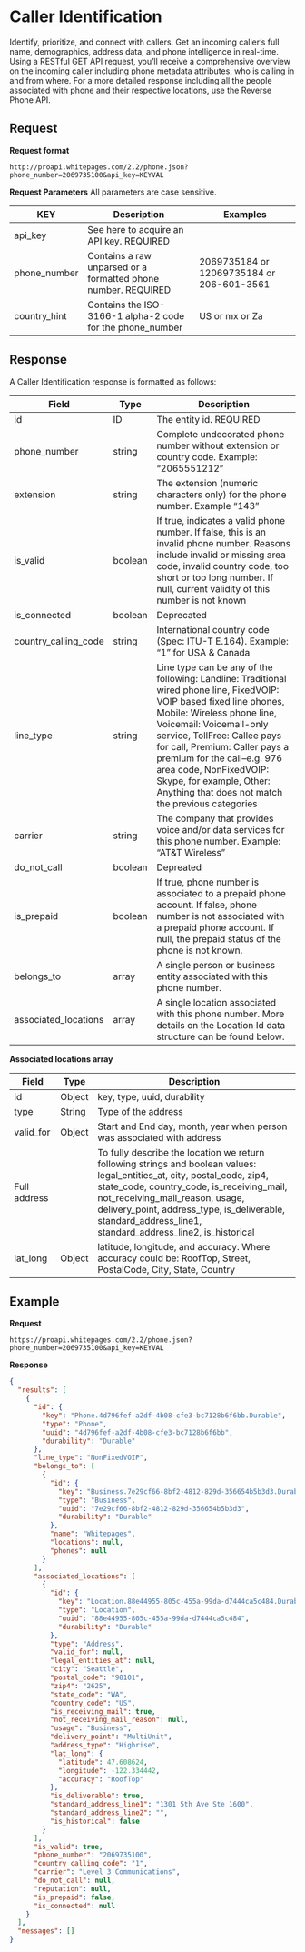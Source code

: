 # Caller Identification

Identify, prioritize, and connect with callers. Get an incoming caller’s full name, demographics, address data, and phone intelligence in real-time. Using a RESTful GET API request, you’ll receive a comprehensive overview on the incoming caller including phone metadata attributes, who is calling in and from where. For a more detailed response including all the people associated with phone and their respective locations, use the Reverse Phone API.

## Request
**Request format**

```
http://proapi.whitepages.com/2.2/phone.json?phone_number=2069735100&api_key=KEYVAL
```

**Request Parameters**
All parameters are case sensitive.

| KEY     | Description | Examples |
| ------- | ---- | ---- |
| api_key | See here to acquire an API key. REQUIRED | |
| phone_number | Contains a raw unparsed or a formatted phone number. REQUIRED | 2069735184 or 12069735184 or 206-601-3561 |
| country_hint | Contains the ISO-3166-1 alpha-2 code for the phone_number | US or mx or Za |

## Response
A Caller Identification response is formatted as follows:

| Field     | Type | Description |
| ------- | ---- | ---- |
| id | ID | The entity id. REQUIRED |
| phone_number | string | Complete undecorated phone number without extension or country code. Example: “2065551212” |
| extension | string | The extension (numeric characters only) for the phone number. Example “143”  |
| is_valid | boolean | If true, indicates a valid phone number. If false, this is an invalid phone number. Reasons include invalid or missing area code, invalid country code, too short or too long number. If null, current validity of this number is not known |
| is_connected | boolean | Deprecated |
| country_calling_code | string | International country code (Spec: ITU-T E.164). Example: “1” for USA & Canada |
| line_type | string | Line type can be any of the following: Landline: Traditional wired phone line, FixedVOIP: VOIP based fixed line phones, Mobile: Wireless phone line, Voicemail: Voicemail-only service, TollFree: Callee pays for call, Premium: Caller pays a premium for the call–e.g. 976 area code, NonFixedVOIP: Skype, for example, Other: Anything that does not match the previous categories |
| carrier | string | The company that provides voice and/or data services for this phone number. Example: “AT&T Wireless” |
| do_not_call | boolean | Depreated |
| is_prepaid | boolean | If true, phone number is associated to a prepaid phone account. If false, phone number is not associated with a prepaid phone account. If null, the prepaid status of the phone is not known. |
| belongs_to | array | A single person or business entity associated with this phone number. |
| associated_locations | array | A single location associated with this phone number. More details on the Location Id data structure can be found below. |


**Associated locations array**

| Field     | Type | Description |
| ------- | ---- | ---- |
| id | Object | key, type, uuid, durability |
| type | String | Type of the address |
| valid_for | Object | Start and End day, month, year when person was associated with address |
| Full address |  | To fully describe the location we return following strings and boolean values: legal_entities_at, city, postal_code, zip4, state_code, country_code, is_receiving_mail, not_receiving_mail_reason, usage, delivery_point, address_type, is_deliverable, standard_address_line1, standard_address_line2, is_historical  |
| lat_long | Object | latitude, longitude, and accuracy. Where accuracy could be: RoofTop, Street, PostalCode, City, State, Country |


## Example
**Request**
```
https://proapi.whitepages.com/2.2/phone.json?phone_number=2069735100&api_key=KEYVAL
```

**Response**
```json
{
  "results": [
    {
      "id": {
        "key": "Phone.4d796fef-a2df-4b08-cfe3-bc7128b6f6bb.Durable",
        "type": "Phone",
        "uuid": "4d796fef-a2df-4b08-cfe3-bc7128b6f6bb",
        "durability": "Durable"
      },
      "line_type": "NonFixedVOIP",
      "belongs_to": [
        {
          "id": {
            "key": "Business.7e29cf66-8bf2-4812-829d-356654b5b3d3.Durable",
            "type": "Business",
            "uuid": "7e29cf66-8bf2-4812-829d-356654b5b3d3",
            "durability": "Durable"
          },
          "name": "Whitepages",
          "locations": null,
          "phones": null
        }
      ],
      "associated_locations": [
        {
          "id": {
            "key": "Location.88e44955-805c-455a-99da-d7444ca5c484.Durable",
            "type": "Location",
            "uuid": "88e44955-805c-455a-99da-d7444ca5c484",
            "durability": "Durable"
          },
          "type": "Address",
          "valid_for": null,
          "legal_entities_at": null,
          "city": "Seattle",
          "postal_code": "98101",
          "zip4": "2625",
          "state_code": "WA",
          "country_code": "US",
          "is_receiving_mail": true,
          "not_receiving_mail_reason": null,
          "usage": "Business",
          "delivery_point": "MultiUnit",
          "address_type": "Highrise",
          "lat_long": {
            "latitude": 47.608624,
            "longitude": -122.334442,
            "accuracy": "RoofTop"
          },
          "is_deliverable": true,
          "standard_address_line1": "1301 5th Ave Ste 1600",
          "standard_address_line2": "",
          "is_historical": false
        }
      ],
      "is_valid": true,
      "phone_number": "2069735100",
      "country_calling_code": "1",
      "carrier": "Level 3 Communications",
      "do_not_call": null,
      "reputation": null,
      "is_prepaid": false,
      "is_connected": null
    }
  ],
  "messages": []
}
```



